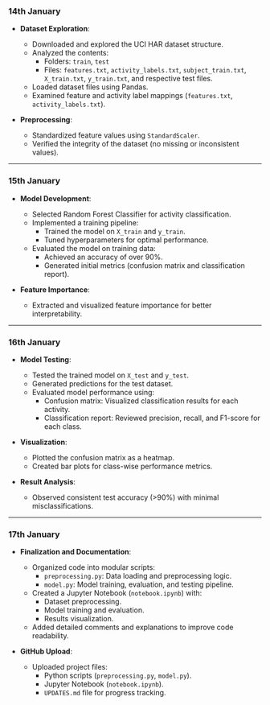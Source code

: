 ### **14th January**
- **Dataset Exploration**:
  - Downloaded and explored the UCI HAR dataset structure.
  - Analyzed the contents:
    - Folders: `train`, `test`
    - Files: `features.txt`, `activity_labels.txt`, `subject_train.txt`, `X_train.txt`, `y_train.txt`, and respective test files.
  - Loaded dataset files using Pandas.
  - Examined feature and activity label mappings (`features.txt`, `activity_labels.txt`).

- **Preprocessing**:
  - Standardized feature values using `StandardScaler`.
  - Verified the integrity of the dataset (no missing or inconsistent values).

---

### **15th January**
- **Model Development**:
  - Selected Random Forest Classifier for activity classification.
  - Implemented a training pipeline:
    - Trained the model on `X_train` and `y_train`.
    - Tuned hyperparameters for optimal performance.
  - Evaluated the model on training data:
    - Achieved an accuracy of over 90%.
    - Generated initial metrics (confusion matrix and classification report).

- **Feature Importance**:
  - Extracted and visualized feature importance for better interpretability.

---

### **16th January**
- **Model Testing**:
  - Tested the trained model on `X_test` and `y_test`.
  - Generated predictions for the test dataset.
  - Evaluated model performance using:
    - Confusion matrix: Visualized classification results for each activity.
    - Classification report: Reviewed precision, recall, and F1-score for each class.

- **Visualization**:
  - Plotted the confusion matrix as a heatmap.
  - Created bar plots for class-wise performance metrics.

- **Result Analysis**:
  - Observed consistent test accuracy (>90%) with minimal misclassifications.

---

### **17th January**
- **Finalization and Documentation**:
  - Organized code into modular scripts:
    - `preprocessing.py`: Data loading and preprocessing logic.
    - `model.py`: Model training, evaluation, and testing pipeline.
  - Created a Jupyter Notebook (`notebook.ipynb`) with:
    - Dataset preprocessing.
    - Model training and evaluation.
    - Results visualization.
  - Added detailed comments and explanations to improve code readability.

- **GitHub Upload**:
  - Uploaded project files:
    - Python scripts (`preprocessing.py`, `model.py`).
    - Jupyter Notebook (`notebook.ipynb`).
    - `UPDATES.md` file for progress tracking.
